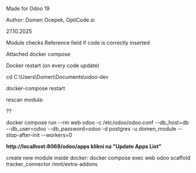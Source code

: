 

Made for Odoo 19

Author: Domen Ocepek, OptiCode.si

27.10.2025

Module checks Reference field if code is correctly inserted

Attached docker compose



Docker restart (on every code update)

cd C:\Users\Domen\Documents\odoo-dev

docker-compose restart



rescan modula:

??

docker compose run --rm web odoo -c /etc/odoo/odoo.conf --db_host=db --db_user=odoo --db_password=odoo -d postgres -u domen_module --stop-after-init --workers=0

**http://localhost:8069/odoo/apps klikni na "Update Apps List"**


create new module inside docker:
docker compose exec web odoo scaffold tracker_connector /mnt/extra-addons